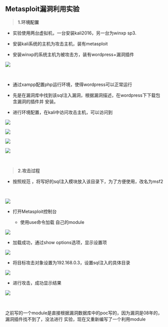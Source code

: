 Metasploit漏洞利用实验
----------------------

>   **1.环境配置**

-   实验使用两台虚拟机，一台安装kali2016，另一台为winxp sp3.

-   安装kali系统的主机为攻击主机，装有metasploit

-   安装winxp的系统主机为被攻击方，装有wordpress+漏洞插件

![](image/hj1.JPG)

 

-   通过xampp配置php运行环境，使得wordpress可以正常运行

-   先是在漏洞库中找到该sql注入漏洞，根据漏洞描述，在wordpress下下载包含漏洞的插件并
    安装。

-   进行环境配置，在kali中访问攻击主机，可以访问到

![](image/kali6.JPG)

![](image/kali6.JPG)

![](image/chajian.JPG)

![](image/hj2.JPG)

 

>   **2.攻击过程**

-   按照规范 ，将写好的sql注入模块放入该目录下，为了方便使用，改名为msf2

 

![](image/kali1.JPG)

-   打开Metasploit控制台

    -   使用use命令加载 自己的module

![](image/kali3.JPG)

-   加载成功，通过show options选项，显示设置项

![](image/kali4.JPG)

-   将目标攻击对象设置为192.168.0.3，设置sql注入的具体目录

![](image/kali7.JPG)

-   进行攻击，成功显示结果

![](image/kali8.JPG)

 

之前写的一个module是直接根据漏洞数据库中的poc写的，因为漏洞是08年的，漏洞插件找不到了，没法进行
实验，现在又重新编写了一个利用module
